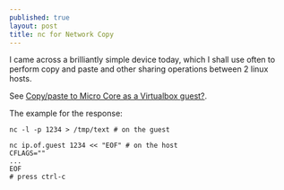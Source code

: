 ```yaml
---
published: true
layout: post
title: nc for Network Copy
---
```


I came across a brilliantly simple device today, which I shall use often to perform copy and paste and other sharing operations between 2 linux hosts.

See [Copy/paste to Micro Core as a Virtualbox guest?](http://forum.tinycorelinux.net/index.php/topic,11306.msg59248.html#msg59248).

The example for the response: 

```
nc -l -p 1234 > /tmp/text # on the guest

nc ip.of.guest 1234 << "EOF" # on the host
CFLAGS=""
...
EOF
# press ctrl-c
```
